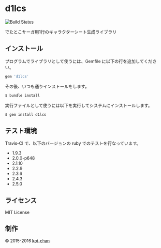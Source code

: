 # d1lcs

[![Build Status](https://travis-ci.org/koi-chan/d1lcs-gem.svg?branch=master)](https://travis-ci.org/koi-chan/d1lcs-gem)

でたとこサーガ用1行のキャラクターシート生成ライブラリ


## インストール

プログラムでライブラリとして使うには、Gemfile に以下の行を追加してください。

```ruby
gem 'd1lcs'
```

その後、いつも通りインストールをします。

```bash
$ bundle install
```

実行ファイルとして使うには以下を実行してシステムにインストールします。

```bash
$ gem install d1lcs
```


## テスト環境

Travis-CI で、以下のバージョンの ruby でのテストを行なっています。

* 1.9.3
* 2.0.0-p648
* 2.1.10
* 2.2.9
* 2.3.6
* 2.4.3
* 2.5.0


## ライセンス

MIT License


## 制作

&copy; 2015-2016 [koi-chan](https://github.com/koi-chan)
